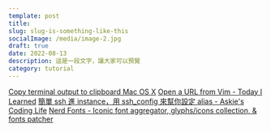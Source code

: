 ```yaml
---
template: post
title: 
slug: slug-is-something-like-this
socialImage: /media/image-2.jpg
draft: true
date: 2022-08-13
description: 這是一段文字，讓大家可以預覽
category: tutorial
---
```


[Copy terminal output to clipboard Mac OS X](https://www.garron.me/en/bits/mac-os-x-copy-terminal-output-to-clipboard.html)
[Open a URL from Vim - Today I Learned](https://til.hashrocket.com/posts/69e7479ab9-open-a-url-from-vim)
[簡單 ssh 進 instance，用 ssh_config 來幫你設定 alias - Askie's Coding Life](https://askie.today/lets-set-ssh-config/)
[Nerd Fonts - Iconic font aggregator, glyphs/icons collection, & fonts patcher](https://www.nerdfonts.com/)

